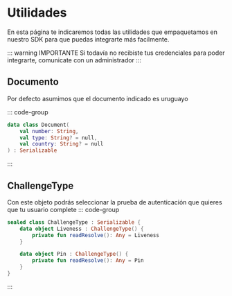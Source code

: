 # Utilidades

En esta página te indicaremos todas las utilidades que empaquetamos en nuestro SDK para que puedas integrarte más facilmente.

::: warning IMPORTANTE
Si todavía no recibiste tus credenciales para poder integrarte, comunicate con un administrador
:::

## Documento
Por defecto asumimos que el documento indicado es uruguayo
<!-- TODO: Como se indica el country? Y el type? -->
::: code-group
```kt [Android]
data class Document(
    val number: String,
    val type: String? = null,
    val country: String? = null
) : Serializable
```
<!-- ```swift [iOS]
```
```ts [React Native]
``` -->
:::

## ChallengeType
Con este objeto podrás seleccionar la prueba de autenticación que quieres que tu usuario complete
::: code-group
```kt [Android]
sealed class ChallengeType : Serializable {
    data object Liveness : ChallengeType() {
        private fun readResolve(): Any = Liveness
    }

    data object Pin : ChallengeType() {
        private fun readResolve(): Any = Pin
    }
}
```
<!-- ```swift [iOS]
```
```ts [React Native]
``` -->
:::
